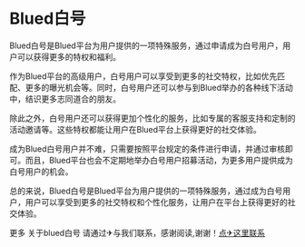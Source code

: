 # Blued白号

Blued白号是Blued平台为用户提供的一项特殊服务，通过申请成为白号用户，用户可以获得更多的特权和福利。

作为Blued平台的高级用户，白号用户可以享受到更多的社交特权，比如优先匹配、更多的曝光机会等。同时，白号用户还可以参与到Blued举办的各种线下活动中，结识更多志同道合的朋友。

除此之外，白号用户还可以获得更加个性化的服务，比如专属的客服支持和定制的活动邀请等。这些特权都能让用户在Blued平台上获得更好的社交体验。

成为Blued白号用户并不难，只需要按照平台规定的条件进行申请，并通过审核即可。而且，Blued平台也会不定期地举办白号用户招募活动，为更多用户提供成为白号用户的机会。

总的来说，Blued白号是Blued平台为用户提供的一项特殊服务，通过成为白号用户，用户可以享受到更多的社交特权和个性化服务，让用户在平台上获得更好的社交体验。

更多 关于blued白号 请通过✈与我们联系，感谢阅读,谢谢！[点✈这里联系](https://acc.k02.cc)